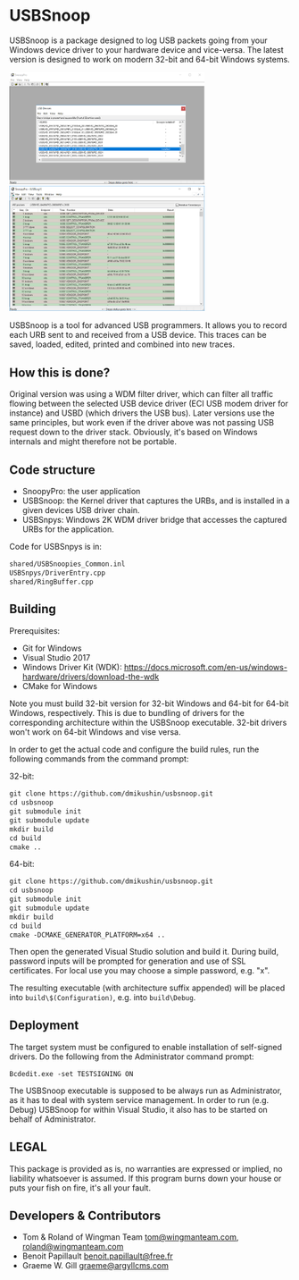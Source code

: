 # USBSnoop

USBSnoop is a package designed to log USB packets going from your Windows device driver to your hardware device and vice-versa. The latest version is designed to work on modern 32-bit and 64-bit Windows systems.

<img src="usbsnoop1.png" width="350"/><img src="usbsnoop2.png" width="350"/>

USBSnoop is a tool for advanced USB programmers. It allows you to record each URB sent to and received from a USB device. This traces can be saved, loaded, edited, printed and combined into new traces.

## How this is done?

Original version was using a WDM filter driver, which can filter all traffic flowing between the selected USB device driver (ECI USB modem driver for instance) and USBD (which drivers the USB bus). Later versions use the same principles, but work even if the driver above was not passing USB request down to the driver stack. Obviously, it's based on Windows internals and might therefore not be portable.

## Code structure

 * SnoopyPro: the user application
 * USBSnoop: the Kernel driver that captures the URBs, and is installed in a given devices USB driver chain.
 * USBSnpys: Windows 2K WDM driver bridge that accesses the captured URBs for the application.

Code for USBSnpys is in:

```
shared/USBSnoopies_Common.inl
USBSnpys/DriverEntry.cpp
shared/RingBuffer.cpp
```

## Building

Prerequisites:

 * Git for Windows
 * Visual Studio 2017
 * Windows Driver Kit (WDK): https://docs.microsoft.com/en-us/windows-hardware/drivers/download-the-wdk
 * CMake for Windows

Note you must build 32-bit version for 32-bit Windows and 64-bit for 64-bit Windows, respectively. This is due to bundling of drivers for the corresponding architecture within the USBSnoop executable. 32-bit drivers won't work on 64-bit Windows and vise versa.

In order to get the actual code and configure the build rules, run the following commands from the command prompt:

32-bit:

```
git clone https://github.com/dmikushin/usbsnoop.git
cd usbsnoop
git submodule init
git submodule update
mkdir build
cd build
cmake ..
```

64-bit:

```
git clone https://github.com/dmikushin/usbsnoop.git
cd usbsnoop
git submodule init
git submodule update
mkdir build
cd build
cmake -DCMAKE_GENERATOR_PLATFORM=x64 ..
```

Then open the generated Visual Studio solution and build it. During build, password inputs will be prompted for generation and use of SSL certificates. For local use you may choose a simple password, e.g. "x".

The resulting executable (with architecture suffix appended) will be placed into `build\$(Configuration)`, e.g. into `build\Debug`.

## Deployment

The target system must be configured to enable installation of self-signed drivers. Do the following from the Administrator command prompt:

```
Bcdedit.exe -set TESTSIGNING ON
```

The USBSnoop executable is supposed to be always run as Administrator, as it has to deal with system service management. In order to run (e.g. Debug) USBSnoop for within Visual Studio, it also has to be started on behalf of Administrator. 

## LEGAL

This package is provided as is, no warranties are expressed or implied, no liability whatsoever is assumed. If this program burns down your house or puts your fish on fire, it's all your fault.

## Developers & Contributors

 * Tom & Roland of Wingman Team <tom@wingmanteam.com>, <roland@wingmanteam.com>
 * Benoit Papillault <benoit.papillault@free.fr>
 * Graeme W. Gill <graeme@argyllcms.com>

